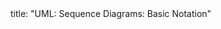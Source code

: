 <frontmatter>
title: "UML: Sequence Diagrams: Basic Notation"
</frontmatter>

<include src="index-body.md" boilerplate />
